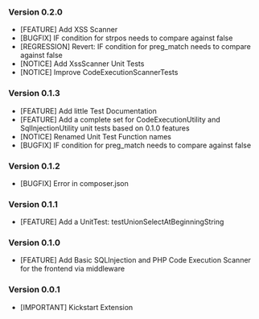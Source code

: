 ### Version 0.2.0
- [FEATURE] Add XSS Scanner
- [BUGFIX] IF condition for strpos needs to compare against false
- [REGRESSION] Revert: IF condition for preg_match needs to compare against false
- [NOTICE] Add XssScanner Unit Tests
- [NOTICE] Improve CodeExecutionScannerTests

### Version 0.1.3
- [FEATURE] Add little Test Documentation
- [FEATURE] Add a complete set for CodeExecutionUtility and SqlInjectionUtility unit tests based on 0.1.0 features
- [NOTICE] Renamed Unit Test Function names
- [BUGFIX] IF condition for preg_match needs to compare against false

### Version 0.1.2
- [BUGFIX] Error in composer.json

### Version 0.1.1
- [FEATURE] Add a UnitTest: testUnionSelectAtBeginningString

### Version 0.1.0
- [FEATURE] Add Basic SQLInjection and PHP Code Execution Scanner for the frontend via middleware

### Version 0.0.1
- [IMPORTANT] Kickstart Extension
